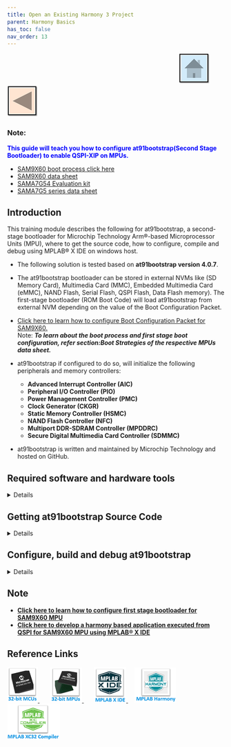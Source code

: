 ```yaml
---
title: Open an Existing Harmony 3 Project
parent: Harmony Basics
has_toc: false
nav_order: 13
---
```


&nbsp;&nbsp;&nbsp;&nbsp;&nbsp;&nbsp;&nbsp;&nbsp;&nbsp;&nbsp;&nbsp;&nbsp;&nbsp;&nbsp;&nbsp;&nbsp;&nbsp;&nbsp;&nbsp;&nbsp;&nbsp;&nbsp;&nbsp;&nbsp;&nbsp;&nbsp;&nbsp;&nbsp; &nbsp;&nbsp;&nbsp;&nbsp;&nbsp;&nbsp;&nbsp;&nbsp;&nbsp;&nbsp;&nbsp;&nbsp;&nbsp;&nbsp;&nbsp;&nbsp;&nbsp;&nbsp;&nbsp;&nbsp;&nbsp;&nbsp;&nbsp;&nbsp;&nbsp;&nbsp;&nbsp;&nbsp;&nbsp;&nbsp;&nbsp;&nbsp;&nbsp;&nbsp;&nbsp;&nbsp;&nbsp;&nbsp;&nbsp;&nbsp;&nbsp;&nbsp;&nbsp;&nbsp;&nbsp;&nbsp;&nbsp;&nbsp;&nbsp;&nbsp;&nbsp;&nbsp;&nbsp;&nbsp;&nbsp;&nbsp;&nbsp;&nbsp;&nbsp;&nbsp;&nbsp;&nbsp;&nbsp;&nbsp;&nbsp;&nbsp;&nbsp;&nbsp;&nbsp;&nbsp;&nbsp;&nbsp;[<img src="../../r_images/quick_home.png" title="Home">](../../../readme.md) [<img src="../../r_images/quick_back.png"  title="Back">](../readme.md)


### Note:
<span style="color:blue"> **This guide will teach you how to configure at91bootstrap(Second Stage Bootloader) to enable QSPI-XIP on MPUs.**
- [SAM9X60 boot process click here ](https://www.microchip.com/en-us/education/developer-help/learn-products/mcu-mpu/32bit-mpu/sam9x60-boot-process)
- [SAM9X60 data sheet](https://www.microchip.com/en-us/product/SAM9X60)
- [SAMA7G54 Evaluation kit](https://www.microchip.com/en-us/development-tool/EV21H18A)
- [SAMA7G5 series data sheet](https://www.microchip.com/en-us/product/sama7g54)

## Introduction
This training module describes the following for at91bootstrap, a second-stage bootloader for Microchip Technology Arm®-based Microprocessor Units (MPU), 
  where to get the source code, how to configure, compile and debug using MPLAB® X IDE on windows host.

* The following solution is tested based on **at91bootstrap version 4.0.7**.

* The at91bootstrap bootloader can be stored in external NVMs like (SD Memory Card), Multimedia Card (MMC), Embedded Multimedia Card (eMMC), NAND Flash, Serial Flash, QSPI Flash, Data Flash memory). 
  The first-stage bootloader (ROM Boot Code) will load at91bootstrap from external NVM depending on the value of the Boot Configuration Packet. 

* [Click here to learn how to configure Boot Configuration Packet for SAM9X60.](../sam9x60_configure_first_stage_bootloader/readme.md) <br>
Note: ***To learn about the boot process and first stage boot configuration, refer section:Boot Strategies of the respective MPUs data sheet.*** <br>

* at91bootstrap if configured to do so, will initialize the following peripherals and memory controllers:
  * **Advanced Interrupt Controller (AIC)**
  * **Peripheral I/O Controller (PIO)**
  * **Power Management Controller (PMC)**
  * **Clock Generator (CKGR)**
  * **Static Memory Controller (HSMC)**
  * **NAND Flash Controller (NFC)**
  * **Multiport DDR-SDRAM Controller (MPDDRC)**
  * **Secure Digital Multimedia Card Controller (SDMMC)** <br>

* at91bootstrap is written and maintained by Microchip Technology and hosted on GitHub.

## Required software and hardware tools
<details>
  <summary> Details
</summary>  <br>
This document is written with the assumption that the user is aware of the external NVMS & DDR memory available in the respective MPU boards (Like Evaluation Kits, Curiosity  Boards, SIP or SOM) by reading the respective user guide.

* To build/debug at91bootstrap using MPLAB® X IDE on windows host, the following tools should be installed properly:
  * [Download and install MPLAB® X IDE.](https://www.microchip.com/en-us/tools-resources/develop/mplab-x-ide)
  * [Download and install XC32 Compiler.](https://www.microchip.com/en-us/tools-resources/develop/mplab-xc-compilers)
* User can use below hardware tools:
  * [SAM9X60 Evaluation kit.](https://www.microchip.com/en-us/development-tool/DT100126) (or) [SAM9X60 Curiosity Development Board.](https://www.microchip.com/en-us/development-tool/EV40E67A)
  * External J32 debugger if SAM9X60 Curiosity Development Board is used.
  * [SAMA7G54 Evaluiation Kit](https://www.microchip.com/en-us/development-tool/EV21H18A)
  
</details> 

## Getting at91bootstrap Source Code
<details>
  <summary> Details
</summary>  <br>
  
  1. **Create a Project Directory:** Create a project directory to keep all the sources together for a given project. For the purpose of this tutorial topic, the created project directory is  **Harmony3**. 

  2. **Get at91bootstrap:** Get the complete source code of at91bootstrap by either of the following ways:
      * If you have git installed , clone the repo into the project directory by using the command:
         
		 $ git clone git@https://github.com/linux4sam/at91bootstrap
      * If you don't have git installed, then
        [Download at91bootstrap](https://github.com/linux4sam/at91bootstrap) and unzip into your project directory.
        <img src = "images/directory.png" align="middle">

</details> 
 
## Configure, build and debug at91bootstrap
<details>
  <summary> Details
</summary>  <br>

User should follow the below steps to build the at91bootstrap either to debug the harmony application executed from QSPI on MPLAB® X IDE or to run the harmony application executed from QSPI :
1. Preparing the build Environment.
2. Configure the at91bootstrap.
3. Building the at91bootstrap.
4. Debugging the at91bootstrap.

### 1. Preparing the build Environment
<details>
  <summary> Details
</summary>  <br>
  
  1.1. **Open at91Bootstrap project:** To begin, launch MPLAB® X IDE and then go to File --> Open Project -->choose downloaded at91bootstrap project.
      <img src = "images/1_1.png" align="middle">

    Now set it as main project.
  <img src = "images/1_1a.png" align="middle">

  1.2. **Compiler setting:** User can use XC32 compiler to build at91bootstrap.   
       Go to Project --> Properties --> Makefile ---> Copy the XC32 installation path and update it in the build/debug and clean command --> Apply ---> ok .

   E.g. <br>
       Build/Debug command: ***make CROSS_COMPILE="C:/Program Files/Microchip/xc32/v4.30/bin/bin/pic32c-"***  <br>
       Clean command: ***make mplabclean CROSS_COMPILE="C:/Program Files/Microchip/xc32/v4.30/bin/bin/pic32c-"***

   <img src = "images/1_2.png" align="middle">
 
</details>

### 2. Configure the at91bootstrap
<details>
  <summary> Details
</summary>  <br>
The at91bootstrap can be configured to debug harmony application executed from QSPI flash on MPLAB® X IDE or to run harmony application from QSPI flash by using KCONFIG.


#### 2.1 Configure at91bootstrap to debug harmony application executed from QSPI flash on MPLAB® X IDE
<details>
  <summary> Details
</summary>   <br>

To configure at91bootstrap to debug harmony application executed from QSPI flash on MPLAB® X IDE, go to
Project --> Properties --> Kconfig --> load --> **project directory** --> configs --> (board)df_qspi_uboot_defconfig --> Open --> Apply --> ok.

<img src = "images/2_1a.png" align="middle">

Then perform the following changes:
  * Primary Operation --> Load and Stop.
  * Flash Memory --> QSPI Configuration --> eXecute In Place
  * Next software type --> Load 4MB into the start of SDRAM.
  * Demo application image storage setup:
     * Flash offset --> QSPI offset where a user wants to flash the application.
     * Demo app image size --> Size of the app image to be copied from QSPI to DRAM by at91bootstrap.
     * External RAM address to load Demo-App image --> It should match the .text load address in your application linker script. <br>
       External QSPI address of SAM9X60 board starts from 0x70000000 – 0x708000000. Please refer to the data sheet for more details. <br>
	   External QSPI address of SAMA7G5 board starts from 0x20000000 – 0x280000000. Please refer to the data sheet for more details. <br>
	   
An example configuration for SAMA7G5-EK is shown below.
<img src = "images/2_1b.png" align="middle">

Now Click Apply --> OK. <br>

The boot file(at91bootstrap.elf) generated by doing this kconfig, can be used to debug harmony application executed from QSPI flash on  MPLAB® X IDE.

</details>

#### 2.2. Configure at91bootstrap to run harmony application from QSPI flash
<details>
  <summary> Details
</summary>  <br>

To configure at91bootstrap to debug harmony application executed from QSPI flash on MPLAB® X IDE this, go to
Project --> Properties --> Kconfig --> load --> **project directory** --> configs --> (board)df_qspi_uboot_defconfig --> Open --> Apply --> ok.

<img src = "images/2_1a.png" align="middle">

Then perform the following changes:
  * Primary Operation --> Load and Launch next software.
  * Flash Memory --> QSPI Configuration --> eXecute In Place
  * Next software type --> Load 4MB into the start of SDRAM.
  * Demo application image storage setup:
     * Flash offset --> QSPI offset where a user wants to flash the application.
     * Demo app image size --> Size of the app image to be copied from QSPI to DRAM by at91bootstrap.
     * External RAM address to load Demo-App image --> It should match the .text load address in your harmony application linker script.<br>
       External QSPI address of SAM9X60 board starts from 0x70000000 – 0x708000000. Please refer to the data sheet for more details.<br>
	   External QSPI address of SAMA7G5 board starts from 0x20000000 – 0x280000000. Please refer to the data sheet for more details.
	   
An example configuration for SAMA7G5-EK is shown below.
<img src = "images/2_2b.png" align="middle">

Now Click Apply --> OK. <br>

The boot file(at91bootstrap.elf) generated by doing this kconfig, can be used to run harmony application executed from QSPI flash.

</details>
</details>


### 3. Building the at91bootstrap
<details>
  <summary> Details
</summary>   <br>
To build the at91bootstrap go to project --> Clean and build or simply click the build icon in the IDE.

<img src = "images/4a.png" align="middle"> 

**Note:** When building using XC32 compiler, if a user doesn’t have XC32 pro compiler, a warning saying cannot optimize size will pop up in the compiler output window as follows. To avoid this either use XC32 pro compiler or just ignore this.

<img src = "images/4b.png" align="middle"> 

Once the build is successful, you will get the build success message in the IDE as shown in the above Image.

Now user will be able to see the boot.bin file in the **project directory**/build/binaries.

boot.bin file is the at91bootstrap file.

<img src = "images/4c.png" align="middle"> 
</details>

### 4. Debugging the at91bootstrap
<details>
  <summary> Details
</summary>  <br>
To debug the at91bootstrap, go to project --> Set as main project.
Then click project --> Debug or simply click the debug icon in the IDE.
Now user can start debugging the at91bootstrp by clicking the debug symbols available in the IDE like Step into, Reset, Step over etc.

<img src = "images/5a.png" align="middle">

When debugging the application, serial console outputs can be monitored by connecting windows host with the board (Eg: SAM9X60-EK) through a terminal emulation program.
For example, refer to [this link](https://microchipdeveloper.com/32mpu:sam9x60-ek-console) to download terminal emulation program and follow the steps to establish a serial communication with SAM9X60-EK.
An example image showing the serial console output while debugging at91bootstrap is shown below.
<img src = "images/5b.png" align="middle">

</details>
</details>
</details>

## Note
  * **[Click here to learn how to configure first stage bootloader for SAM9X60 MPU](../sam9x60_configure_first_stage_bootloader/readme.md)**
  * **[Click here to develop a harmony based application executed from QSPI for SAM9X60 MPU using MPLAB® X IDE ](../sam9x60_qspi_xip_application/readme.md)**

## Reference Links
[<a href="https://www.microchip.com/design-centers/32-bit" target="_blank"> <img src="../../r_images/32_bit_mcus.png"> </a>]()  &nbsp; &nbsp; &nbsp; [<a href="https://www.microchip.com/design-centers/32-bit-mpus" target="_blank"> <img src="../../r_images/32_bit_mpus.png"> </a>]()  &nbsp; &nbsp; &nbsp; [<a href="https://www.microchip.com/mplab/mplab-x-ide" target="_blank"> <img src="../../r_images/mplab_x_ide.png"> </a>]()  &nbsp; &nbsp; [<a href="https://www.microchip.com/mplab/mplab-harmony" target="_blank"> <img src="../../r_images/mplab_harmony.png"> </a>]() [<a href="https://www.microchip.com/mplab/compilers" target="_blank"> <img src="../../r_images/mplab_compiler.png"> </a>]()  
